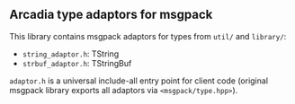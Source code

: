 ## Arcadia type adaptors for msgpack

This library contains msgpack adaptors for types from `util/` and `library/`:
- `string_adaptor.h`: TString
- `strbuf_adaptor.h`: TStringBuf

`adaptor.h` is a universal include-all entry point for client code (original
msgpack library exports all adaptors via `<msgpack/type.hpp>`).
